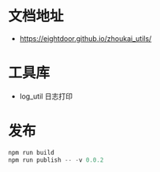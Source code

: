 # 文档地址
- https://eightdoor.github.io/zhoukai_utils/
# 工具库
- log_util 日志打印
# 发布
```javascript
npm run build
npm run publish -- -v 0.0.2
```
